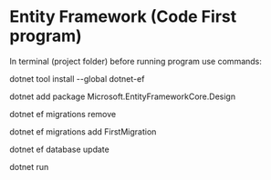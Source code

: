 
# Entity Framework (Code First program)

In terminal (project folder) before running program use commands:

dotnet tool install --global dotnet-ef

dotnet add package Microsoft.EntityFrameworkCore.Design

dotnet ef migrations remove

dotnet ef migrations add FirstMigration

dotnet ef database update

dotnet run

